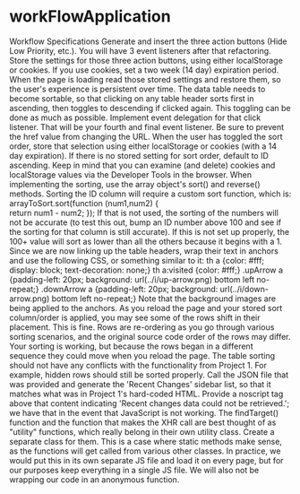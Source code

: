 # workFlowApplication
Workflow 
Specifications
Generate and insert the three action buttons (Hide Low Priority, etc.).
 You will have 3 event listeners after that refactoring.
Store the settings for those three action buttons, using either localStorage or cookies. If you use cookies, set a two week (14 day) expiration period.
When the page is loading read those stored settings and restore them, so the user's experience is persistent over time.
The data table needs to become sortable, so that clicking on any table header sorts first in ascending, then toggles to descending if clicked again. This toggling can be done as much as possible.
Implement event delegation for that click listener. That will be your fourth and final event listener. Be sure to prevent the href value from changing the URL.
When the user has toggled the sort order, store that selection using either localStorage or cookies (with a 14 day expiration).
If there is no stored setting for sort order, default to ID ascending.
Keep in mind that you can examine (and delete) cookies and localStorage values via the Developer Tools in the browser.
When implementing the sorting, use the array object's sort() and reverse() methods. Sorting the ID column will require a custom sort function, which is:
arrayToSort.sort(function (num1,num2) {  
  return num1 - num2;
});
If that is not used, the sorting of the numbers will not be accurate (to test this out, bump an ID number above 100 and see if the sorting for that column is still accurate). If this is not set up properly, the 100+ value will sort as lower than all the others because it begins with a 1.
Since we are now linking up the table headers, wrap their text in anchors and use the following CSS, or something similar to it:
th a {color: #fff; display: block; text-decoration: none;}
th a:visited {color: #fff;}
.upArrow a {padding-left: 20px; background: url(../i/up-arrow.png) bottom left no-repeat;}
.downArrow a {padding-left: 20px; background: url(../i/down-arrow.png) bottom left no-repeat;}
Note that the background images are being applied to the anchors.
As you reload the page and your stored sort column/order is applied, you may see some of the rows shift in their placement. This is fine. Rows are re-ordering as you go through various sorting scenarios, and the original source code order of the rows may differ. Your sorting is working, but because the rows began in a different sequence they could move when you reload the page.
The table sorting should not have any conflicts with the functionality from Project 1. For example, hidden rows should still be sorted properly.
Call the JSON file that was provided and generate the 'Recent Changes' sidebar list, so that it matches what was in Project 1's hard-coded HTML. Provide a noscript tag above that content indicating 'Recent changes data could not be retrieved.'; we have that in the event that JavaScript is not working.
The findTarget() function and the function that makes the XHR call are best thought of as "utility" functions, which really belong in their own utility class. Create a separate class for them. This is a case where static methods make sense, as the functions will get called from various other classes. In practice, we would put this in its own separate JS file and load it on every page, but for our purposes keep everything in a single JS file. We will also not be wrapping our code in an anonymous function.
